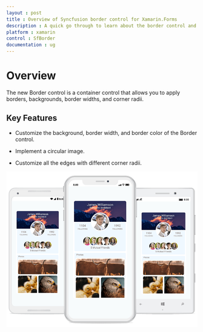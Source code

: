 ```yaml
---
layout : post
title : Overview of Syncfusion border control for Xamarin.Forms
description : A quick go through to learn about the border control and the key features available in it.
platform : xamarin
control : SfBorder
documentation : ug
---
```


# Overview

The new Border control is a container control that allows you to apply borders, backgrounds, border widths, and corner radii.

## Key Features

* Customize the background, border width, and border color of the Border control.

* Implement a circular image.

* Customize all the edges with different corner radii.

![border](images/Xamarin_Forms_Overview.png)
